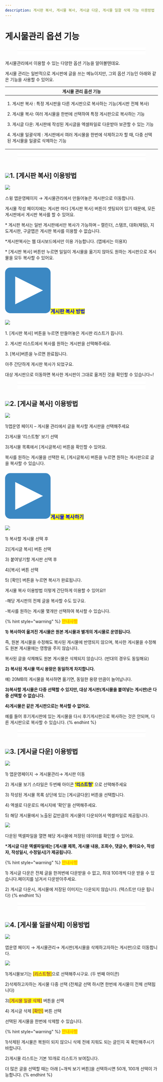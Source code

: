```yaml
---
description: 게시판 복사, 게시물 복사, 게시글 다운, 게시물 일괄 삭제 기능 이용방법
---
```


# 게시물관리 옵션 기능

<figure><img src="../../../.gitbook/assets/구분선 (4) (1).PNG" alt=""><figcaption></figcaption></figure>

게시물관리에서 이용할 수 있는 다양한 옵션 기능을 알아볼텐데요.

게시물 관리는 일반적으로 게시판에 글을 쓰는 메뉴이지만, 그외 옵션 기능인 아래와 같은 기능을 사용할 수 있어요.

| 게시물 관리 옵션 기능                                                                                                                                                                                                                             |
| ---------------------------------------------------------------------------------------------------------------------------------------------------------------------------------------------------------------------------------------- |
| <p>1. 게시판 복사 : 특정 게시판을 다른 게시판으로 복사하는 기능(게시판 전체 복사)</p><p>2. 게시물 복사: 여러 게시물을 한번에 선택하여 특정 게시판으로 복사하는 기능</p><p>3. 게시글 다운: 게시판에 작성된 게시글을 엑셀파일로 다운받아 보관할 수 있는 기능</p><p>4. 게시물 일괄삭제 : 게시판에서 여러 게시물을 한번에 삭제하고자 할 때, 다중 선택된 게시물을 일괄로 삭제하는 기능</p> |

<figure><img src="../../../.gitbook/assets/구분선 (4) (1).PNG" alt=""><figcaption></figcaption></figure>

## ![](https://wp.swing2app.co.kr/wp-content/uploads/2018/09/%EB%8B%A8%EB%9D%BD1-1.png)1. \[게시판 복사] 이용방법

![](https://wp.swing2app.co.kr/wp-content/uploads/2019/12/%EA%B2%8C%EC%8B%9C%ED%8C%90%EB%B3%B5%EC%82%AC\_20.06.png)

스윙 앱운영페이지 → 게시물관리에서  만들어놓은 게시판으로 이동합니다.

게시물 작성 페이지에는 게시판 마다  \[게시판 복사] 버튼이 셋팅되어 있기 때문에, 모든 게시판에서 게시판 복사를 할 수 있어요.

\* 게시판 복사는 일반 게시판에서만 복사가 가능하며 –  캘린더, 스탬프, 대화(채팅), 지도게시판, 구글맵은 게시판 복사를 이용할 수 없습니다.

\*게시판복사는 웹 대시보드에서만 이용 가능합니다. (앱에서는 이용X)

\* \[게시판 복사] 버튼만 누르면 일일이 게시물을 옮기지 않아도 원하는 게시판으로 게시물을 모두 복사할 수 있어요.



### <img src="../../../.gitbook/assets/image (9).png" alt="" data-size="line"><mark style="color:blue;">**게시판 복사 방법**</mark>

![](https://wp.swing2app.co.kr/wp-content/uploads/2019/12/%EA%B2%8C%EC%8B%9C%ED%8C%90%EB%B3%B5%EC%82%AC1\_20.06.png)

1\. \[게시판 복사] 버튼을 누르면 만들어놓은 게시판 리스트가 뜹니다.

2\. 게시판 리스트에서 복사를 원하는 게시판을 선택해주세요.

3\. \[복사]버튼을 누르면 완료됩니다.

아주 간단하게 게시판 복사가 되었구요.&#x20;

대상 게시판으로 이동하면 복사한 게시판이 그대로 옮겨진 것을 확인할 수 있습니다\~!

<figure><img src="../../../.gitbook/assets/구분선 (4) (1).PNG" alt=""><figcaption></figcaption></figure>

## ![](https://wp.swing2app.co.kr/wp-content/uploads/2018/09/%EB%8B%A8%EB%9D%BD1-1.png)2. \[게시글 복사] 이용방법

![](https://wp.swing2app.co.kr/wp-content/uploads/2019/12/%EA%B2%8C%EC%8B%9C%EB%AC%BC%EB%B3%B5%EC%82%AC\_20.06.png)

1\)앱운영 페이지 – 게시물 관리에서 글을 복사할 게시판을 선택해주세요

2\)게시물 ‘리스트형’ 보기 선택&#x20;

3\)게시물 목록에서  \[게시글복사] 버튼을 확인할 수 있어요.

복사를 원하는 게시물을 선택한 뒤, \[게시글복사] 버튼을 누르면 원하는 게시판으로 글을 복사할 수 있습니다.&#x20;



### <img src="../../../.gitbook/assets/image (9).png" alt="" data-size="line"><mark style="color:blue;">**게시물 복사하기**</mark><mark style="color:blue;">​</mark>

![](https://wp.swing2app.co.kr/wp-content/uploads/2019/12/%EA%B2%8C%EC%8B%9C%EB%AC%BC%EB%B3%B5%EC%82%AC1\_20.06.png)

1\) 복사할 게시물 선택 후

2\)\[게시글 복사] 버튼 선택&#x20;

3\) 붙여넣기할 게시판 선택 후

4\)\[복사] 버튼 선택

5\) \[확인] 버튼을 누르면 복사가 완료됩니다.&#x20;

게시물 복사 이용방법 이렇게 간단하게 이용할 수 있어요!!

\-해당 게시판의 전체 글을 복사할 수도 있구요.

\-복사를 원하는 게시물 몇개만 선택하여 복사할 수 있습니다.

{% hint style="warning" %}
<mark style="color:orange;">**안내사항**</mark>

**1) 복사하여 옮겨진 게시물은 원본 게시물과 별개의 게시물로 운영됩니다.**

즉, 원본 게시물을 수정해도 복사된 게시물에 반영되지 않으며, 복사한 게시물을 수정해도 원본 게시물에는 영향을 주지 않습니다.

복사된 글을 삭제해도 원본 게시물은 삭제되지 않습니다. (반대의 경우도 동일해요)

**2) 복사된 게시물 역시 용량은 동일하게 차지합니다.**

예) 20MB의 게시물을 복사하면 옮기면, 동일한 용량 만큼이 늘어납니다.

**3)복사할 게시물은 다중 선택할 수 있지만, 대상 게시판(게시물을 붙여넣는 게시판)은 다중 선택할 수 없습니다.**

**4)게시물은 같은 게시판으로는 복사할 수 없어요.**

예를 들어 후기게시판에 있는 게시물을 다시 후기게시판으로 복사하는 것은 안되며, 다른 게시판으로 복사할 수 있습니다.
{% endhint %}



<figure><img src="../../../.gitbook/assets/구분선 (4) (1).PNG" alt=""><figcaption></figcaption></figure>

## ![](https://wp.swing2app.co.kr/wp-content/uploads/2018/09/%EB%8B%A8%EB%9D%BD1-1.png)3. \[게시글 다운] 이용방법

![](https://wp.swing2app.co.kr/wp-content/uploads/2019/05/%EA%B2%8C%EC%8B%9C%EA%B8%80%EB%8B%A4%EC%9A%B42.png)

1\) 앱운영페이지 → 게시물관리→ 게시판 이동

2\) 게시물 보기 스타일은 두번째 아이콘 <mark style="color:blue;">**‘리스트형’**</mark> 으로 선택해주세요

3\) 작성된 게시물 목록 상단에 있는 \[게시글다운] 버튼을 선택합니다.

4\) 엑셀로 다운로드 메시지에 ‘확인’을 선택해주세요.

5\) 해당 게시물에서 노출된 값만큼의 게시물이 다운되어서 엑셀파일로 제공됩니다.



![](https://wp.swing2app.co.kr/wp-content/uploads/2019/12/%EA%B2%8C%EC%8B%9C%EA%B8%80%EB%8B%A4%EC%9A%B43.png)

다운된 엑셀파일을 열면 해당 게시물에 저장된 데이터를 확인할 수 있어요.

**\*게시글 다운 엑셀파일에는 \[게시물 제목, 게시물 내용, 조회수, 댓글수, 좋아요수, 작성자, 작성일시, 수정일시]가 제공됩니다.**

{% hint style="warning" %}
<mark style="color:orange;">**안내사항**</mark>

1\) 게시글 다운은 전체 글을 한꺼번에 다운받을 수 없고, 최대 100개씩 다운 받을 수 있습니다.페이지를 넘겨서 다운받아주세요.

2\) 게시글 다운시, 게시물에 저장된 이미지는 다운되지 않습니다. (텍스트만 다운 됩니다)
{% endhint %}



<figure><img src="../../../.gitbook/assets/구분선 (4) (1).PNG" alt=""><figcaption></figcaption></figure>

## ![](https://wp.swing2app.co.kr/wp-content/uploads/2018/09/%EB%8B%A8%EB%9D%BD1-1.png)4. \[게시물 일괄삭제] 이용방법

![](https://wp.swing2app.co.kr/wp-content/uploads/2019/11/%EC%9D%BC%EA%B4%84%EC%82%AD%EC%A0%9C.png)

앱운영 페이지 → 게시물관리→ 게시판(게시물을 삭제하고자하는 게시판)으로 이동합니다.



![](https://wp.swing2app.co.kr/wp-content/uploads/2019/12/%EA%B2%8C%EC%8B%9C%EB%AC%BC%EC%82%AD%EC%A0%9C.png)

1\)게시물보기는 <mark style="color:purple;">\[리스트형]</mark>으로 선택해주시구요. (두 번째 아이콘)

2\)삭제하고자하는 게시물 다중 선택 (전체글 선택 하시면 한번에 게시물이 전체 선택됩니다)

3\)<mark style="color:purple;">\[게시물 일괄 삭제]</mark> 버튼을 선택

4\) 게시글 삭제 <mark style="color:purple;">\[확인]</mark> 버튼 선택&#x20;

&#x20;선택된 게시물을 한번에 삭제할 수 있습니다.

{% hint style="warning" %}
<mark style="color:orange;">**안내사항**</mark>

1\)삭제된 게시물은 복원이 되지 않으니 삭제 전에 지워도 되는 글인지 꼭 확인해주시기 바랍니다.

2\)게시물 리스트는 기본 10개로 리스트가 보여집니다.

더 많은 글을 선택할 때는 아래 \[\~개씩 보기 버튼]을 선택하시면 50개, 100개 선택이 가능합니다.
{% endhint %}

